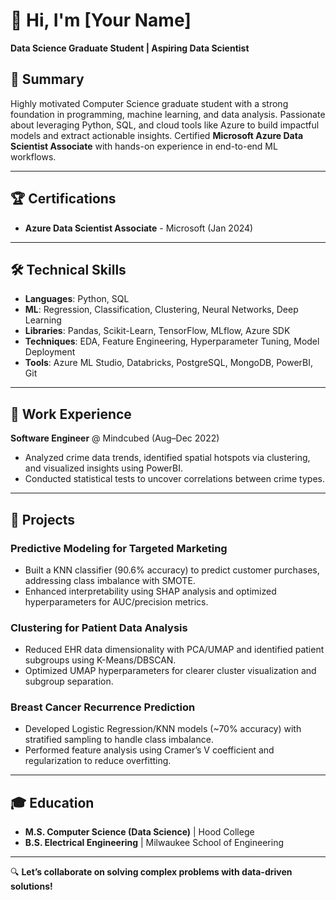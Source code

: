 # 👋 Hi, I'm [Your Name]  
**Data Science Graduate Student | Aspiring Data Scientist**

## 📌 Summary  
Highly motivated Computer Science graduate student with a strong foundation in programming, machine learning, and data analysis. Passionate about leveraging Python, SQL, and cloud tools like Azure to build impactful models and extract actionable insights. Certified **Microsoft Azure Data Scientist Associate** with hands-on experience in end-to-end ML workflows.

---

## 🏆 Certifications  
- **Azure Data Scientist Associate** - Microsoft (Jan 2024)  

---

## 🛠️ Technical Skills  
- **Languages**: Python, SQL  
- **ML**: Regression, Classification, Clustering, Neural Networks, Deep Learning  
- **Libraries**: Pandas, Scikit-Learn, TensorFlow, MLflow, Azure SDK  
- **Techniques**: EDA, Feature Engineering, Hyperparameter Tuning, Model Deployment  
- **Tools**: Azure ML Studio, Databricks, PostgreSQL, MongoDB, PowerBI, Git  

---

## 💼 Work Experience  
**Software Engineer** @ Mindcubed (Aug–Dec 2022)  
- Analyzed crime data trends, identified spatial hotspots via clustering, and visualized insights using PowerBI.  
- Conducted statistical tests to uncover correlations between crime types.  

---

## 🚀 Projects  

### Predictive Modeling for Targeted Marketing  
- Built a KNN classifier (90.6% accuracy) to predict customer purchases, addressing class imbalance with SMOTE.  
- Enhanced interpretability using SHAP analysis and optimized hyperparameters for AUC/precision metrics.  

### Clustering for Patient Data Analysis  
- Reduced EHR data dimensionality with PCA/UMAP and identified patient subgroups using K-Means/DBSCAN.  
- Optimized UMAP hyperparameters for clearer cluster visualization and subgroup separation.  

### Breast Cancer Recurrence Prediction  
- Developed Logistic Regression/KNN models (~70% accuracy) with stratified sampling to handle class imbalance.  
- Performed feature analysis using Cramer’s V coefficient and regularization to reduce overfitting.  

---

## 🎓 Education  
- **M.S. Computer Science (Data Science)** | Hood College  
- **B.S. Electrical Engineering** | Milwaukee School of Engineering  

---

🔍 **Let’s collaborate on solving complex problems with data-driven solutions!**  
